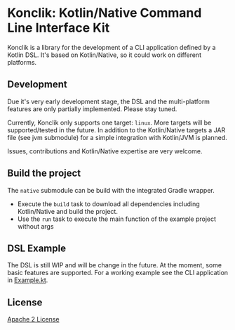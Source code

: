 # Konclik: Kotlin/Native Command Line Interface Kit
Konclik is a library for the development of a CLI application defined by
a Kotlin DSL. It's based on Kotlin/Native, so it could work on different platforms.

## Development
Due it's very early development stage, the DSL and the
multi-platform features are only partially implemented. Please stay tuned.

Currently, Konclik only supports one target: `linux`. More targets will
be supported/tested in the future. In addition to the Kotlin/Native targets a
JAR file (see jvm submodule) for a simple integration with Kotlin/JVM is planned.

Issues, contributions and Kotlin/Native expertise are very welcome.

## Build the project
The `native` submodule can be build with the integrated Gradle wrapper.
* Execute the `build` task to download all dependencies including Kotlin/Native
and build the project.
* Use the `run` task to execute the main function of the example project without args


## DSL Example
The DSL is still WIP and will be change in the future.
At the moment, some basic features are supported. For a working example see
the CLI application in [Example.kt](https://github.com/dbaelz/Konclik/blob/master/native/src/example/kotlin/Example.kt).


## License
[Apache 2 License](https://github.com/dbaelz/OnOff-Tracker/blob/master/LICENSE)
